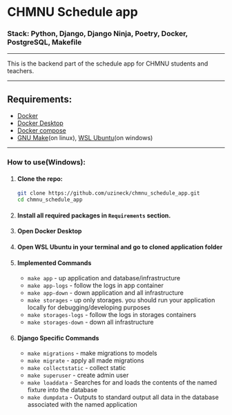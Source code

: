 # CHMNU Schedule app
### Stack: Python, Django, Django Ninja, Poetry, Docker, PostgreSQL, Makefile

---

This is the backend part of the schedule app for CHMNU students and teachers.

---

## Requirements:

- [Docker](https://www.docker.com/get-started/)
- [Docker Desktop](https://www.docker.com/products/docker-desktop/)
- [Docker compose](https://docs.docker.com/compose/install/)
- [GNU Make](https://www.gnu.org/software/make/)(on linux), [WSL Ubuntu](https://ubuntu.com/desktop/wsl)(on windows)


---
### How to use(Windows):
1. #### Clone the repo:
    ```bash
   git clone https://github.com/uzineck/chmnu_schedule_app.git
   cd chmnu_schedule_app
   ```
2. #### Install all required packages in `Requirements` section.
3. #### Open Docker Desktop
4. #### Open WSL Ubuntu in your terminal and go to cloned application folder
5. #### Implemented Commands

    - `make app` - up application and database/infrastructure
    - `make app-logs` - follow the logs in app container
    - `make app-down` - down application and all infrastructure
    - `make storages` - up only storages. you should run your application locally for debugging/developing purposes
    - `make storages-logs` - follow the logs in storages containers
    - `make storages-down` - down all infrastructure
6. #### Django Specific Commands

    - `make migrations` - make migrations to models
    - `make migrate` - apply all made migrations
    - `make collectstatic` - collect static
    - `make superuser` - create admin user
    - `make loaddata` - Searches for and loads the contents of the named fixture into the database
    - `make dumpdata` - Outputs to standard output all data in the database associated with the named application



